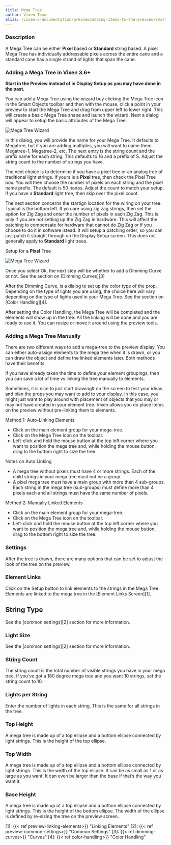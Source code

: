 ```yaml
---
title: Mega Tree
author: Vixen Team
alias: /vixen-3-documentation/preview/adding-items-to-the-preview/smart-objects/mega-tree/
---
```


### Description

A Mega Tree can be either **Pixel** based or **Standard** string based. A pixel Mega Tree has individually addressable pixels across the entire cane and a standard cane has a single strand of lights that span the cane.

### Adding a Mega Tree in Vixen 3.6+

**Start in the Preview instead of in Display Setup as you may have done in the past.**

You can add a Mega Tree using the wizard buy clicking the Mega Tree icon in the Smart Objects toolbar and then with the mouse, click a point in your preview to start the Mega Tree and drag from upper left to lower right. This will create a basic Mega Tree shape and launch the wizard. Next a dialog will appear to setup the basic attributes of the Mega Tree.

![Mega Tree Wizard](/images/docs/usage/preview/smart-shapes/mega-tree/mega-tree-std-setup.png)

In this dialog, you will provide the name for your Mega Tree. It defaults to Megatree, but if you are adding multiples, you will want to name them Megatree-1, Megatree-2, etc. The next entry is the string count and the prefix name for each string. This defaults to 16 and a prefix of S. Adjust the string count to the number of strings you have.

The next choice is to determine if you have a pixel tree or an analog tree of traditional light strings. If yours is a **Pixel** tree, then check the Pixel Tree box. You will then choose the number of pixels on each string and the pixel name prefix. The default is 50 nodes. Adjust the count to match your setup. If you have a **Standard** light tree, then skip over the pixel count.

The next section concerns the startign location for the wiring on your tree. Typical is the bottom left. If yo uare using zig zag strings, then set the option for Zig Zag and enter the number of pixels in each Zig Zag. This is only if you are not setting up the Zig Zag in hardware. This will affect the patching to compensate for hardware that cannot do Zig Zag or if you choose to do it in software istead. It will setup a patching order, so you can just patch it straight through on the Display Setup screen. This does not generally apply to **Standard** light trees.

Setup for a **Pixel** Tree

![Mega Tree Wizard](/images/docs/usage/preview/smart-shapes/mega-tree/mega-tree-pixel-setup.png)

Once you select Ok, the next step will be whether to add a Dimming Curve or not. See the section on [Dimming Curves][3]

After the Dimming Curve, is a dialog to set up the color type of the prop. Depending on the type of lights you are using, the choice here will vary depending on the type of lights used in your Mega Tree. See the section on [Color Handling][4].

After setting the Color Handling, the Mega Tree will be completed and the elements will show up in the tree. All the linking will be done and you are ready to use it. You can resize or move it around using the preview tools.

### Adding a Mega Tree Manually

There are two different ways to add a mega-tree to the preview display. You can either auto-assign elements to the mega tree when it is drawn, or you can draw the object and define the linked elements later. Both methods have their benefits.

If you have already taken the time to define your element groupings, then you can save a lot of time vs linking the tree manually to elements.

Sometimes, it is nice to just start drawing& on the screen to test your ideas and plan the props you may want to add to your display. In this case, you might just want to play around with placement of objects that you may or may not have created in your element tree. Vixen allows you do place items on the preview without pre-linking them to elements.

Method 1: Auto-Linking Elements

* Click on the main element group for your mega-tree.
* Click on the Mega Tree icon on the toolbar.
* Left-click and hold the mouse button at the top left corner where you want to position the mega tree and, while holding the mouse button, drag to the bottom right to size the tree.

Notes on Auto Linking

* A mega tree without pixels must have 4 or more strings. Each of the child strings in your mega tree must not be a group.
* A pixel mega tree must have a main group with more than 4 sub-groups. Each string in the mega tree (sub-groups) must define more than 4 pixels each and all strings must have the same number of pixels.

Method 2: Manually Linked Elements

* Click on the main element group for your mega-tree.
* Click on the Mega Tree icon on the toolbar.
* Left-click and hold the mouse button at the top left corner where you want to position the mega tree and, while holding the mouse button, drag to the bottom right to size the tree.

### Settings

After the tree is drawn, there are many options that can be set to adjust the look of the tree on the preview.

### Element Links

Click on the Setup button to link elements to the strings in the Mega Tree. Elements are linked to the mega tree in the [Element Links Screen][1].

## String Type

See the [common settings][2] section for more information.

### Light Size

See the [common settings][2] section for more information.

### String Count

The string count is the total number of visible strings you have in your mega tree. If you&#8217;ve got a 180 degree mega tree and you want 10 strings, set the string count to 10.

### Lights per String

Enter the number of lights in each string. This is the same for all strings in the tree.

### Top Height

A mega tree is made up of a top ellipse and a bottom ellipse connected by light strings. This is the height of the top ellipse.

### Top Width

A mega tree is made up of a top ellipse and a bottom ellipse connected by light strings. This is the width of the top ellipse. It can be as small as 1 or as large as you want. It can even be larger than the base if that&#8217;s the way you want it.

### Base Height

A mega tree is made up of a top ellipse and a bottom ellipse connected by light strings. This is the height of the bottom ellipse. The width of the ellipse is defined by re-sizing the tree on the preview screen.

[1]: {{< ref preview-linking-elements>}} "Linking Elements"
[2]: {{< ref preview-common-settings>}} "Common Settings"
[3]: {{< ref dimming-curves>}} "Curves"
[4]: {{< ref color-handling>}} "Color Handling"
